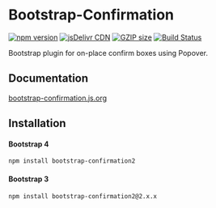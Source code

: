 # Bootstrap-Confirmation

[![npm version](https://img.shields.io/npm/v/bootstrap-confirmation2.svg?style=flat-square)](https://www.npmjs.com/package/bootstrap-confirmation2)
[![jsDelivr CDN](https://data.jsdelivr.com/v1/package/npm/bootstrap-confirmation2/badge)](https://www.jsdelivr.com/package/npm/bootstrap-confirmation2)
[![GZIP size](https://img.shields.io/bundlephobia/minzip/bootstrap-confirmation2?label=gzip%20size)](https://bundlephobia.com/result?p=bootstrap-confirmation2)
[![Build Status](https://github.com/mistic100/Bootstrap-Confirmation/workflows/CI/badge.svg)](https://github.com/mistic100/Bootstrap-Confirmation/actions)

Bootstrap plugin for on-place confirm boxes using Popover.

## Documentation

[bootstrap-confirmation.js.org](http://bootstrap-confirmation.js.org)

## Installation

#### Bootstrap 4

```
npm install bootstrap-confirmation2
```

#### Bootstrap 3

```
npm install bootstrap-confirmation2@2.x.x
```
